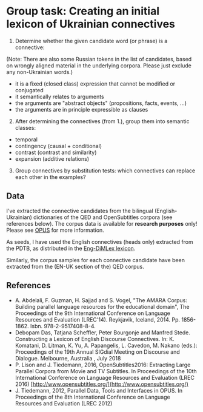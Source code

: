 # Group task: Creating an initial lexicon of Ukrainian connectives

1. Determine whether the given candidate word (or phrase) is a connective:

(Note: There are also some Russian tokens in the list of candidates, based on wrongly aligned material in the underlying corpora. Please just exclude any non-Ukrainian words.)

- it is a fixed (closed class) expression that cannot be modified or conjugated
- it semantically relates to arguments
- the arguments are "abstract objects" (propositions, facts, events, ...)
- the arguments are in principle expressible as clauses

2. After determining the connectives (from 1.), group them into semantic classes:

- temporal
- contingency (causal + conditional)
- contrast (contrast and similarity)
- expansion (additive relations)

3. Group connectives by substitution tests: which connectives can replace each other in the examples?

## Data

I've extracted the connective candidates from the bilingual (English-Ukrainian) dictionaries of the QED and OpenSubtitles corpora (see references below). The corpus data is available for **research purposes** only! Please see [OPUS](http://opus.nlpl.eu/index.php) for more information. 

As seeds, I have used the English connectives (heads only) extracted from the PDTB, as distributed in the [Eng-DiMLex lexicon](https://github.com/discourse-lab/en_dimlex/blob/master/en_dimlex.xml). 

Similarly, the corpus samples for each connective candidate have been extracted from the (EN-UK section of the) QED corpus. 

## References

- A. Abdelali, F. Guzman, H. Sajjad and S. Vogel, "The AMARA Corpus: Building parallel language resources for the educational domain", The Proceedings of the 9th International Conference on Language Resources and Evaluation (LREC'14). Reykjavik, Iceland, 2014. Pp. 1856-1862. Isbn. 978-2-9517408-8-4.
- Debopam Das, Tatjana Scheffler, Peter Bourgonje and Manfred Stede. Constructing a Lexicon of English Discourse Connectives. In: K. Komatani, D. Litman, K. Yu, A. Papangelis, L. Cavedon, M. Nakano (eds.): Proceedings of the 19th Annual SIGdial Meeting on Discourse and Dialogue. Melbourne, Australia , July 2018
- P. Lison and J. Tiedemann, 2016, OpenSubtitles2016: Extracting Large Parallel Corpora from Movie and TV Subtitles. In Proceedings of the 10th International Conference on Language Resources and Evaluation (LREC 2016) [http://www.opensubtitles.org/](http://www.opensubtitles.org/)
- J. Tiedemann, 2012, Parallel Data, Tools and Interfaces in OPUS. In Proceedings of the 8th International Conference on Language Resources and Evaluation (LREC 2012)
